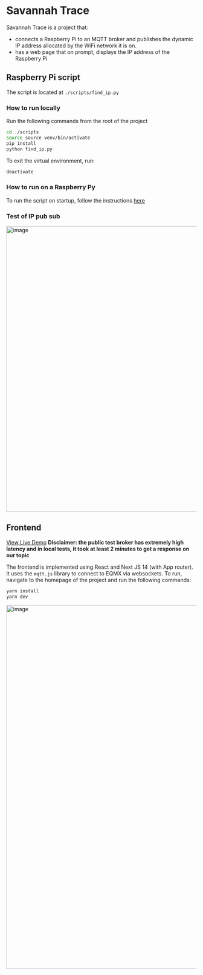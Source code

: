 # Savannah Trace

Savannah Trace is a project that: 
- connects a Raspberry Pi to an MQTT broker and publishes the dynamic IP address allocated by the WiFi network it is on.
- has a web page that on prompt, displays the IP address of the Raspberry Pi

## Raspberry Pi script
The script is located at `./scripts/find_ip.py`

### How to run locally
Run the following commands from the root of the project
```bash
cd ./scripts
source source venv/bin/activate
pip install
python find_ip.py
```
To exit the virtual environment, run:
```bash
deactivate
```

### How to run on a Raspberry Py
To  run the script on startup, follow the instructions [here](https://www.instructables.com/Raspberry-Pi-Launch-Python-script-on-startup/)


### Test of IP pub sub
<img width="754" alt="image" src="https://github.com/waynelogan/savanna-trace/assets/87014851/8d2962f5-ccb4-4403-a215-55f23276ebd9">

## Frontend
[View Live Demo](https://savannah-trace.netlify.app)
**Disclaimer: the public test broker has extremely high latency and in local tests, it took at least 2 minutes to get a response on our topic**

The frontend is implemented using React and Next JS 14 (with App router).
It uses the `mqtt.js` library to connect to EQMX via websockets.
To run, navigate to the homepage of the project and run the following commands:
```bash
yarn install
yarn dev
```

<img width="960" alt="image" src="https://github.com/waynelogan/savanna-trace/assets/87014851/e07a1258-a13c-487f-81f1-a0f30152ece3">
